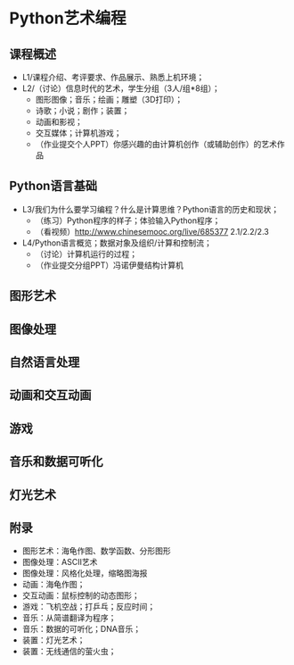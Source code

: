 # Python艺术编程
## 课程概述
- L1/课程介绍、考评要求、作品展示、熟悉上机环境；
- L2/（讨论）信息时代的艺术，学生分组（3人/组*8组）；
  - 图形图像；音乐；绘画；雕塑（3D打印）；
  - 诗歌；小说；剧作；装置；
  - 动画和影视；
  - 交互媒体；计算机游戏；
  - （作业提交个人PPT）你感兴趣的由计算机创作（或辅助创作）的艺术作品
## Python语言基础
- L3/我们为什么要学习编程？什么是计算思维？Python语言的历史和现状；
  - （练习）Python程序的样子；体验输入Python程序；
  - （看视频）http://www.chinesemooc.org/live/685377 2.1/2.2/2.3
- L4/Python语言概览；数据对象及组织/计算和控制流；
  - （讨论）计算机运行的过程；
  - （作业提交分组PPT）冯诺伊曼结构计算机
## 图形艺术
## 图像处理
## 自然语言处理
## 动画和交互动画
## 游戏
## 音乐和数据可听化
## 灯光艺术

## 附录
- 图形艺术：海龟作图、数学函数、分形图形
- 图像处理：ASCII艺术
- 图像处理：风格化处理，缩略图海报
- 动画：海龟作图；
- 交互动画：鼠标控制的动态图形；
- 游戏：飞机空战；打乒乓；反应时间；
- 音乐：从简谱翻译为程序；
- 音乐：数据的可听化；DNA音乐；
- 装置：灯光艺术；
- 装置：无线通信的萤火虫；